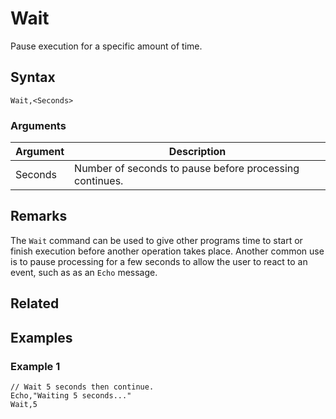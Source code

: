 # Wait

Pause execution for a specific amount of time.

## Syntax

```pebakery
Wait,<Seconds>
```

### Arguments

| Argument | Description |
| --- | --- |
| Seconds | Number of seconds to pause before processing continues. |

## Remarks

The `Wait` command can be used to give other programs time to start or finish execution before another operation takes place. Another common use is to pause processing for a few seconds to allow the user to react to an event, such as as an `Echo` message.

## Related

## Examples

### Example 1

```pebakery
// Wait 5 seconds then continue.
Echo,"Waiting 5 seconds..."
Wait,5
```